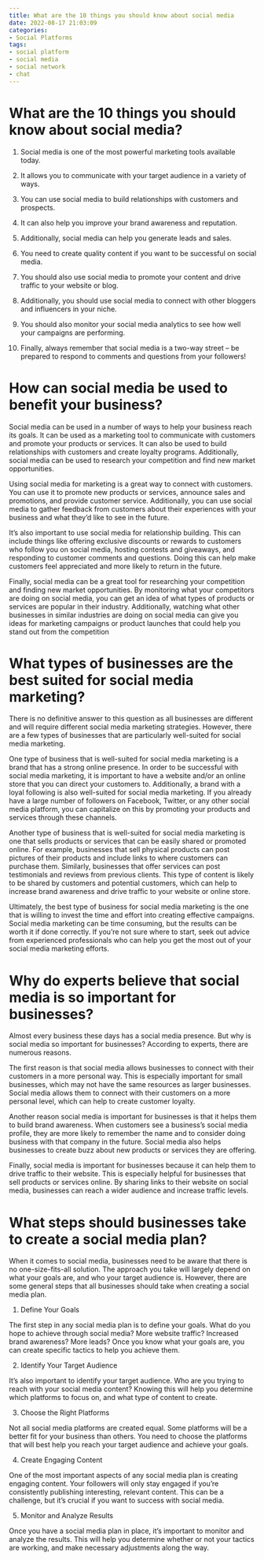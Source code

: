 ```yaml
---
title: What are the 10 things you should know about social media
date: 2022-08-17 21:03:09
categories:
- Social Platforms
tags:
- social platform
- social media
- social network
- chat
---
```



#  What are the 10 things you should know about social media?

1. Social media is one of the most powerful marketing tools available today.

2. It allows you to communicate with your target audience in a variety of ways.

3. You can use social media to build relationships with customers and prospects.

4. It can also help you improve your brand awareness and reputation.

5. Additionally, social media can help you generate leads and sales.

6. You need to create quality content if you want to be successful on social media.

7. You should also use social media to promote your content and drive traffic to your website or blog.

8. Additionally, you should use social media to connect with other bloggers and influencers in your niche.

9. You should also monitor your social media analytics to see how well your campaigns are performing.

10. Finally, always remember that social media is a two-way street – be prepared to respond to comments and questions from your followers!

#  How can social media be used to benefit your business?


Social media can be used in a number of ways to help your business reach its goals. It can be used as a marketing tool to communicate with customers and promote your products or services. It can also be used to build relationships with customers and create loyalty programs. Additionally, social media can be used to research your competition and find new market opportunities.

Using social media for marketing is a great way to connect with customers. You can use it to promote new products or services, announce sales and promotions, and provide customer service. Additionally, you can use social media to gather feedback from customers about their experiences with your business and what they’d like to see in the future.

It’s also important to use social media for relationship building. This can include things like offering exclusive discounts or rewards to customers who follow you on social media, hosting contests and giveaways, and responding to customer comments and questions. Doing this can help make customers feel appreciated and more likely to return in the future.

Finally, social media can be a great tool for researching your competition and finding new market opportunities. By monitoring what your competitors are doing on social media, you can get an idea of what types of products or services are popular in their industry. Additionally, watching what other businesses in similar industries are doing on social media can give you ideas for marketing campaigns or product launches that could help you stand out from the competition

#  What types of businesses are the best suited for social media marketing?

There is no definitive answer to this question as all businesses are different and will require different social media marketing strategies. However, there are a few types of businesses that are particularly well-suited for social media marketing.

One type of business that is well-suited for social media marketing is a brand that has a strong online presence. In order to be successful with social media marketing, it is important to have a website and/or an online store that you can direct your customers to. Additionally, a brand with a loyal following is also well-suited for social media marketing. If you already have a large number of followers on Facebook, Twitter, or any other social media platform, you can capitalize on this by promoting your products and services through these channels.

Another type of business that is well-suited for social media marketing is one that sells products or services that can be easily shared or promoted online. For example, businesses that sell physical products can post pictures of their products and include links to where customers can purchase them. Similarly, businesses that offer services can post testimonials and reviews from previous clients. This type of content is likely to be shared by customers and potential customers, which can help to increase brand awareness and drive traffic to your website or online store.

Ultimately, the best type of business for social media marketing is the one that is willing to invest the time and effort into creating effective campaigns. Social media marketing can be time consuming, but the results can be worth it if done correctly. If you’re not sure where to start, seek out advice from experienced professionals who can help you get the most out of your social media marketing efforts.

#  Why do experts believe that social media is so important for businesses?

Almost every business these days has a social media presence. But why is social media so important for businesses? According to experts, there are numerous reasons.

The first reason is that social media allows businesses to connect with their customers in a more personal way. This is especially important for small businesses, which may not have the same resources as larger businesses. Social media allows them to connect with their customers on a more personal level, which can help to create customer loyalty.

Another reason social media is important for businesses is that it helps them to build brand awareness. When customers see a business’s social media profile, they are more likely to remember the name and to consider doing business with that company in the future. Social media also helps businesses to create buzz about new products or services they are offering.

Finally, social media is important for businesses because it can help them to drive traffic to their website. This is especially helpful for businesses that sell products or services online. By sharing links to their website on social media, businesses can reach a wider audience and increase traffic levels.

#  What steps should businesses take to create a social media plan?

When it comes to social media, businesses need to be aware that there is no one-size-fits-all solution. The approach you take will largely depend on what your goals are, and who your target audience is. However, there are some general steps that all businesses should take when creating a social media plan.

1) Define Your Goals

The first step in any social media plan is to define your goals. What do you hope to achieve through social media? More website traffic? Increased brand awareness? More leads? Once you know what your goals are, you can create specific tactics to help you achieve them.

2) Identify Your Target Audience

It’s also important to identify your target audience. Who are you trying to reach with your social media content? Knowing this will help you determine which platforms to focus on, and what type of content to create.

3) Choose the Right Platforms

Not all social media platforms are created equal. Some platforms will be a better fit for your business than others. You need to choose the platforms that will best help you reach your target audience and achieve your goals.

4) Create Engaging Content

One of the most important aspects of any social media plan is creating engaging content. Your followers will only stay engaged if you’re consistently publishing interesting, relevant content. This can be a challenge, but it’s crucial if you want to success with social media.

5) Monitor and Analyze Results

Once you have a social media plan in place, it’s important to monitor and analyze the results. This will help you determine whether or not your tactics are working, and make necessary adjustments along the way.